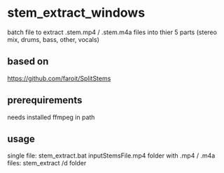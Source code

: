 # stem_extract_windows
batch file to extract .stem.mp4 / .stem.m4a files into thier 5 parts (stereo mix, drums, bass, other, vocals)

## based on
https://github.com/faroit/SplitStems

## prerequirements
needs installed ffmpeg in path

## usage
single file: stem_extract.bat inputStemsFile.mp4
folder with .mp4 / .m4a files: stem_extract /d folder
